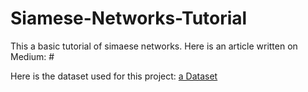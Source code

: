 # Siamese-Networks-Tutorial

This a basic tutorial of simaese networks. Here is an article written on Medium: #

Here is the dataset used for this project: [a Dataset](https://github.com/AdityaDutt/MultiColor-Shapes-Database)
